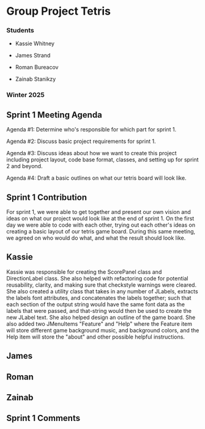 # Group Project Tetris

### Students

- Kassie Whitney

- James Strand

- Roman Bureacov 

- Zainab Stanikzy

### Winter 2025

## Sprint 1 Meeting Agenda
Agenda #1: Determine who's responsible for which part for sprint 1.

Agenda #2: Discuss basic project requirements for sprint 1.

Agenda #3: Discuss ideas about how we want to create this project including project layout, code base format, classes, 
and setting up for sprint 2 and beyond.

Agenda #4: Draft a basic outlines on what our tetris board will look like.


## Sprint 1 Contribution
For sprint 1, we were able to get together and present our own vision and ideas on what our project would look like at 
the end of sprint 1. On the first day we were able to code with each other, trying out each other's ideas on creating
a basic layout of our tetris game board.
During this same meeting, we agreed on who would do what, and what the result should look like.

## Kassie 
Kassie was responsible for creating the ScorePanel class and DirectionLabel class. 
She also helped with refactoring code for potential reusability, clarity, 
and making sure that checkstyle warnings were cleared.
She also created a utility class that takes in any number of JLabels, extracts the labels font attributes, 
and concatenates the labels together; such that each section of the output string would have the same font data as the 
labels that were passed, and that-string would then be used to create the new JLabel text.
She also helped design an outline of the game board. 
She also added two JMenuItems "Feature" and "Help" where the Feature item will store different game background music, 
and background colors, and the Help item will store the "about" and other possible helpful instructions.

## James 


## Roman


## Zainab 
 

## Sprint 1 Comments


